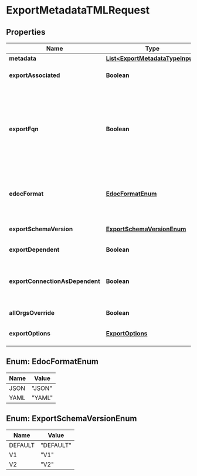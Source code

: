 

# ExportMetadataTMLRequest


## Properties

| Name | Type | Description | Notes |
|------------ | ------------- | ------------- | -------------|
|**metadata** | [**List&lt;ExportMetadataTypeInput&gt;**](ExportMetadataTypeInput.md) | Metadata objects. |  |
|**exportAssociated** | **Boolean** | Indicates whether to export associated metadata objects of specified metadata objects. |  [optional] |
|**exportFqn** | **Boolean** | Adds FQNs of the referenced objects. For example, if you are exporting a Liveboard and its associated objects, the API returns the Liveboard TML data with the FQNs of the referenced worksheet. If the exported TML data includes FQNs, you don&#39;t need to manually add FQNs of the referenced objects during TML import. |  [optional] |
|**edocFormat** | [**EdocFormatEnum**](#EdocFormatEnum) | TML EDOC content format.  **Note: exporting in YAML format currently requires manual formatting of the output. For more details on the workaround, please click [here](https://developers.thoughtspot.com/docs/known-issues#_version_9_12_0_cl)** |  [optional] |
|**exportSchemaVersion** | [**ExportSchemaVersionEnum**](#ExportSchemaVersionEnum) | Indicates whether to export worksheet TML in DEFAULT or V1 or V2 version. |  [optional] |
|**exportDependent** | **Boolean** | Indicates whether to export table while exporting connection. |  [optional] |
|**exportConnectionAsDependent** | **Boolean** | Indicates whether to export connection as dependent while exporting table/worksheet/answer/liveboard. This will only be active when export_associated is true. |  [optional] |
|**allOrgsOverride** | **Boolean** | Indicates whether to export is happening from all orgs context. |  [optional] |
|**exportOptions** | [**ExportOptions**](ExportOptions.md) | Flags to specify additional options for export.    Version: 10.6.0.cl or later  |  [optional] |



## Enum: EdocFormatEnum

| Name | Value |
|---- | -----|
| JSON | &quot;JSON&quot; |
| YAML | &quot;YAML&quot; |



## Enum: ExportSchemaVersionEnum

| Name | Value |
|---- | -----|
| DEFAULT | &quot;DEFAULT&quot; |
| V1 | &quot;V1&quot; |
| V2 | &quot;V2&quot; |



